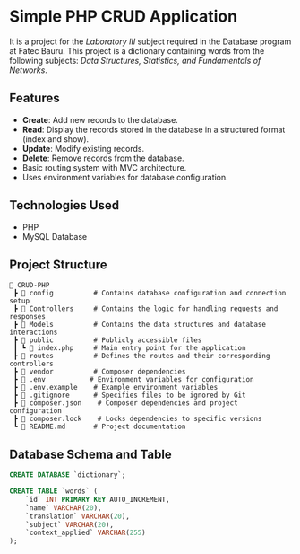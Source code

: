 # Simple PHP CRUD Application

It is a project for the *Laboratory III* subject required in the Database program at Fatec Bauru. This project is a dictionary containing words from the following subjects: *Data Structures, Statistics, and Fundamentals of Networks*.

## Features

- **Create**: Add new records to the database.
- **Read**: Display the records stored in the database in a structured format (index and show).
- **Update**: Modify existing records.
- **Delete**: Remove records from the database.
- Basic routing system with MVC architecture.
- Uses environment variables for database configuration.

## Technologies Used

- PHP
- MySQL Database

## Project Structure

```
📂 CRUD-PHP
 ┣ 📂 config          # Contains database configuration and connection setup
 ┣ 📂 Controllers     # Contains the logic for handling requests and responses
 ┣ 📂 Models          # Contains the data structures and database interactions
 ┣ 📂 public          # Publicly accessible files
 ┃ ┗ 📄 index.php     # Main entry point for the application
 ┣ 📂 routes          # Defines the routes and their corresponding controllers
 ┣ 📂 vendor          # Composer dependencies
 ┣ 📄 .env           # Environment variables for configuration
 ┣ 📄 .env.example    # Example environment variables
 ┣ 📄 .gitignore      # Specifies files to be ignored by Git
 ┣ 📄 composer.json    # Composer dependencies and project configuration
 ┣ 📄 composer.lock    # Locks dependencies to specific versions
 ┗ 📄 README.md       # Project documentation
```

## Database Schema and Table

```sql
CREATE DATABASE `dictionary`;

CREATE TABLE `words` (
	`id` INT PRIMARY KEY AUTO_INCREMENT,
    `name` VARCHAR(20),
    `translation` VARCHAR(20),
    `subject` VARCHAR(20),
    `context_applied` VARCHAR(255)
);
```
